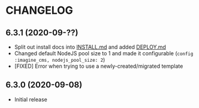 # CHANGELOG

## 6.3.1 (2020-09-??)

* Split out install docs into [INSTALL.md](https://github.com/ImagineCMS/imagine_cms/blob/main/INSTALL.md)
  and added [DEPLOY.md](https://github.com/ImagineCMS/imagine_cms/blob/main/DEPLOY.md)
* Changed default NodeJS pool size to 1 and made it configurable (`config :imagine_cms, nodejs_pool_size: 2`)
* [FIXED] Error when trying to use a newly-created/migrated template

## 6.3.0 (2020-09-08)

* Initial release
